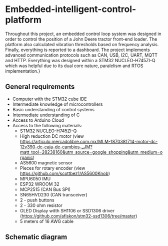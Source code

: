 # Embedded-intelligent-control-platform

Throughout this project, an embedded control loop system was designed in order to control the position of a John Deere tractor front-end loader. The platform also calculated vibration thresholds based on frequency analysis. Finally, everything is reported to a dashboard. The project implements advanced communication protocols such as CAN, USB, I2C, UART, MQTT and HTTP. Everything was designed within a STM32 NUCLEO-H745ZI-Q which was helpful due to its dual core nature, paralelism and RTOS implementation.}

## General requirements
* Computer with the STM32 cube IDE
* Intermediate knowledge of microcontrollers
* Basic understanding of control systems
* Intermediate understanding of C
* Access to Arduino Cloud 
* Access to the following materials:
  * STM32 NUCLEO-H745ZI-Q 
  * High reduction DC motor (view https://articulo.mercadolibre.com.mx/MLM-1870381714-motor-dc-12v390-dc-caja-de-cambios-_JM?matt_tool=28238160&utm_source=google_shopping&utm_medium=organic)
  * AS5600 magnetic sensor
  * Pieces for rotary encoder (view https://github.com/scottbez1/AS5600Knob)
  * MPU6050 IMU
  * ESP32 WROOM 32
  * MCP2515 (CAN Bus SPI)
  * SN65HVD230 (CAN transceiver)
  * 2 - push buttons
  * 2 - 330 ohm resistor
  * OLED Display witth SH1106 or SSD1306 driver (https://github.com/afiskon/stm32-ssd1306/tree/master)
  * 5 meters of 16 AWG cable
 
## Schematic diagram
